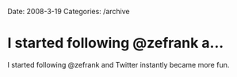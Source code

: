 Date: 2008-3-19
Categories: /archive

# I started following @zefrank a...

I started following @zefrank and Twitter instantly became more fun.
